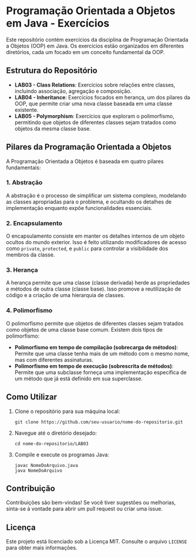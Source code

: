 <h1>Programação Orientada a Objetos em Java - Exercícios</h1>

<p>Este repositório contém exercícios da disciplina de Programação Orientada a Objetos (OOP) em Java. Os exercícios estão organizados em diferentes diretórios, cada um focado em um conceito fundamental da OOP.</p>

<h2>Estrutura do Repositório</h2>

<ul>
  <li><strong>LAB03 - Class Relations</strong>: Exercícios sobre relações entre classes, incluindo associação, agregação e composição.</li>
  <li><strong>LAB04 - Inheritance</strong>: Exercícios focados em herança, um dos pilares da OOP, que permite criar uma nova classe baseada em uma classe existente.</li>
  <li><strong>LAB05 - Polymorphism</strong>: Exercícios que exploram o polimorfismo, permitindo que objetos de diferentes classes sejam tratados como objetos da mesma classe base.</li>
</ul>

<h2>Pilares da Programação Orientada a Objetos</h2>

<p>A Programação Orientada a Objetos é baseada em quatro pilares fundamentais:</p>

<h3>1. Abstração</h3>
<p>A abstração é o processo de simplificar um sistema complexo, modelando as classes apropriadas para o problema, e ocultando os detalhes de implementação enquanto expõe funcionalidades essenciais.</p>

<h3>2. Encapsulamento</h3>
<p>O encapsulamento consiste em manter os detalhes internos de um objeto ocultos do mundo exterior. Isso é feito utilizando modificadores de acesso como <code>private</code>, <code>protected</code>, e <code>public</code> para controlar a visibilidade dos membros da classe.</p>

<h3>3. Herança</h3>
<p>A herança permite que uma classe (classe derivada) herde as propriedades e métodos de outra classe (classe base). Isso promove a reutilização de código e a criação de uma hierarquia de classes.</p>

<h3>4. Polimorfismo</h3>
<p>O polimorfismo permite que objetos de diferentes classes sejam tratados como objetos de uma classe base comum. Existem dois tipos de polimorfismo:</p>
<ul>
  <li><strong>Polimorfismo em tempo de compilação (sobrecarga de métodos)</strong>: Permite que uma classe tenha mais de um método com o mesmo nome, mas com diferentes assinaturas.</li>
  <li><strong>Polimorfismo em tempo de execução (sobrescrita de métodos)</strong>: Permite que uma subclasse forneça uma implementação específica de um método que já está definido em sua superclasse.</li>
</ul>

<h2>Como Utilizar</h2>

<ol>
  <li>Clone o repositório para sua máquina local:
    <pre><code>git clone https://github.com/seu-usuario/nome-do-repositorio.git</code></pre>
  </li>
  <li>Navegue até o diretório desejado:
    <pre><code>cd nome-do-repositorio/LAB03</code></pre>
  </li>
  <li>Compile e execute os programas Java:
    <pre><code>javac NomeDoArquivo.java
java NomeDoArquivo</code></pre>
  </li>
</ol>

<h2>Contribuição</h2>

<p>Contribuições são bem-vindas! Se você tiver sugestões ou melhorias, sinta-se à vontade para abrir um pull request ou criar uma issue.</p>

<h2>Licença</h2>

<p>Este projeto está licenciado sob a Licença MIT. Consulte o arquivo <code>LICENSE</code> para obter mais informações.</p>
